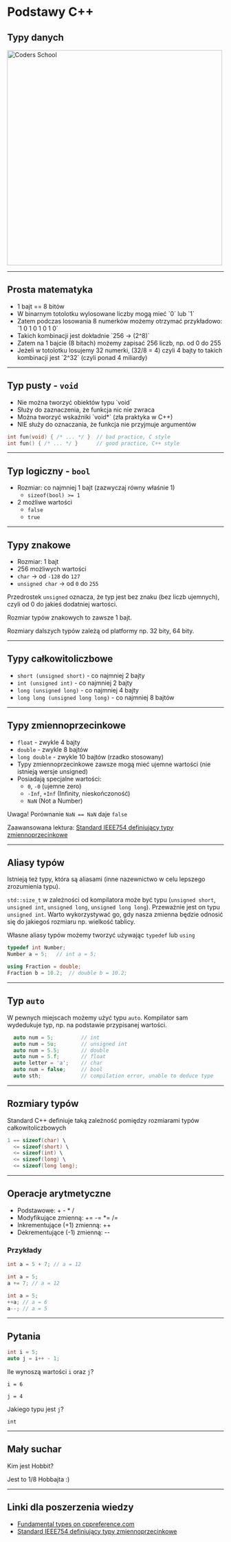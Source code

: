 <!-- .slide: data-background="#111111" -->

# Podstawy C++

## Typy danych

<a href="https://coders.school">
    <img width="500px" data-src="../coders_school_logo.png" alt="Coders School" class="plain">
</a>

___

## Prosta matematyka

* <!-- .element: class="fragment fade-in" --> 1 bajt == 8 bitów
* <!-- .element: class="fragment fade-in" --> W binarnym totolotku wylosowane liczby mogą mieć `0` lub `1`
* <!-- .element: class="fragment fade-in" --> Zatem podczas losowania 8 numerków możemy otrzymać przykładowo: `1 0 1 0 1 0 1 0`
* <!-- .element: class="fragment fade-in" --> Takich kombinacji jest dokładnie `256 -> (2^8)`
* <!-- .element: class="fragment fade-in" --> Zatem na 1 bajcie (8 bitach) możemy zapisać 256 liczb, np. od 0 do 255
* <!-- .element: class="fragment fade-in" --> Jeżeli w totolotku losujemy 32 numerki, (32/8 = 4) czyli 4 bajty to takich kombinacji jest `2^32` (czyli ponad 4 miliardy)

___

## Typ pusty - `void`

* <!-- .element: class="fragment fade-in" --> Nie można tworzyć obiektów typu `void`
* <!-- .element: class="fragment fade-in" --> Służy do zaznaczenia, że funkcja nic nie zwraca
* <!-- .element: class="fragment fade-in" --> Można tworzyć wskaźniki `void*` (zła praktyka w C++)
* <!-- .element: class="fragment fade-in" --> NIE służy do oznaczania, że funkcja nie przyjmuje argumentów

```cpp
int fun(void) { /* ... */ }  // bad practice, C style
int fun() { /* ... */ }      // good practice, C++ style
```
<!-- .element: class="fragment fade-in" -->

___

## Typ logiczny - `bool`

* Rozmiar: co najmniej 1 bajt (zazwyczaj równy właśnie 1)
  * `sizeof(bool) >= 1`
* 2 możliwe wartości
  * `false`
  * `true`

___

## Typy znakowe

* Rozmiar: 1 bajt
* 256 możliwych wartości
* `char` -> od `-128` do `127`
* `unsigned char` -> od `0` do `255`

Przedrostek `unsigned` oznacza, że typ jest bez znaku (bez liczb ujemnych), czyli od 0 do jakieś dodatniej wartości.
<!-- .element: class="fragment fade-in" -->

Rozmiar typów znakowych to zawsze 1 bajt.
<!-- .element: class="fragment fade-in" -->

Rozmiary dalszych typów zależą od platformy np. 32 bity, 64 bity.
<!-- .element: class="fragment fade-in" -->

___

## Typy całkowitoliczbowe

* `short (unsigned short)` - co najmniej 2 bajty
* `int (unsigned int)` - co najmniej 2 bajty
* `long (unsigned long)` - co najmniej 4 bajty
* `long long (unsigned long long)` - co najmniej 8 bajtów

___

## Typy zmiennoprzecinkowe

* `float` - zwykle 4 bajty
* `double` - zwykle 8 bajtów
* `long double` - zwykle 10 bajtów (rzadko stosowany)
* Typy zmiennoprzecinkowe zawsze mogą mieć ujemne wartości (nie istnieją wersje unsigned) <!-- .element: class="fragment fade-in" -->
* Posiadają specjalne wartości: <!-- .element: class="fragment fade-in" -->
  * `0`, `-0` (ujemne zero)
  * `-Inf`, `+Inf` (Infinity, nieskończoność)
  * `NaN` (Not a Number)

Uwaga! Porównanie `NaN == NaN` daje `false` <!-- .element: class="fragment highlight-red" -->
<!-- .element: class="fragment fade-in" -->

Zaawansowana lektura: [Standard IEEE754 definiujący typy zmiennoprzecinkowe](https://en.wikipedia.org/wiki/IEEE_754)
<!-- .element: class="fragment fade-in" -->

___

## Aliasy typów

Istnieją też typy, która są aliasami (inne nazewnictwo w celu lepszego zrozumienia typu).

`std::size_t` w zależności od kompilatora może być typu (`unsigned short`, `unsigned int`, `unsigned long`, `unsigned long long`). Przeważnie jest on typu `unsigned int`. Warto wykorzystywać go, gdy nasza zmienna będzie odnosić się do jakiegoś rozmiaru np. wielkość tablicy.
<!-- .element: class="fragment fade-in" -->

Własne aliasy typów możemy tworzyć używając `typedef` lub `using`
<!-- .element: class="fragment fade-in" -->

```cpp
typedef int Number;
Number a = 5;   // int a = 5;

using Fraction = double;
Fraction b = 10.2;  // double b = 10.2;
```
<!-- .element: class="fragment fade-in" -->

___

## Typ `auto`

W pewnych miejscach możemy użyć typu `auto`. Kompilator sam wydedukuje typ, np. na podstawie przypisanej wartości.

```cpp
  auto num = 5;         // int
  auto num = 5u;        // unsigned int
  auto num = 5.5;       // double
  auto num = 5.f;       // float
  auto letter = 'a';    // char
  auto num = false;     // bool
  auto sth;             // compilation error, unable to deduce type
```

___

## Rozmiary typów

Standard C++ definiuje taką zależność pomiędzy rozmiarami typów całkowitoliczbowych

```cpp
1 == sizeof(char) \
  <= sizeof(short) \
  <= sizeof(int) \
  <= sizeof(long) \
  <= sizeof(long long);
```

___

## Operacje arytmetyczne

* Podstawowe: + - * / <!-- .element: class="fragment fade-in" -->
* Modyfikujące zmienną: += -= *= /= <!-- .element: class="fragment fade-in" -->
* Inkrementujące (+1) zmienną: ++ <!-- .element: class="fragment fade-in" -->
* Dekrementujące (-1) zmienną: -- <!-- .element: class="fragment fade-in" -->
  
### Przykłady <!-- .element: class="fragment fade-in" -->

```cpp
int a = 5 + 7; // a = 12
```
<!-- .element: class="fragment fade-in" -->

```cpp
int a = 5;
a += 7; // a = 12
```
<!-- .element: class="fragment fade-in" -->

```cpp
int a = 5;
++a; // a = 6
a--; // a = 5
```
<!-- .element: class="fragment fade-in" -->

___

## Pytania

```cpp
int i = 5;
auto j = i++ - 1;
```

<span class="fragment fade-in">Ile wynoszą wartości `i` oraz `j`?</span>

`i = 6` <!-- .element: class="fragment fade-in" -->

`j = 4` <!-- .element: class="fragment fade-in" -->

<span class="fragment fade-in">Jakiego typu jest `j`?</span>

`int` <!-- .element: class="fragment fade-in" -->

___

## Mały suchar

Kim jest Hobbit? <!-- .element: class="fragment fade-in" -->

Jest to 1/8 Hobbajta :) <!-- .element: class="fragment fade-in" -->

___

## Linki dla poszerzenia wiedzy

* [Fundamental types on cppreference.com](https://en.cppreference.com/w/cpp/language/types)
* [Standard IEEE754 definiujący typy zmiennoprzecinkowe](https://en.wikipedia.org/wiki/IEEE_754)
